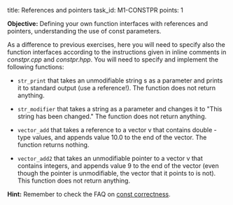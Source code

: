 title: References and pointers
task_id: M1-CONSTPR
points: 1

**Objective:** Defining your own function interfaces with references
  and pointers, understanding the use of const parameters.

As a difference to previous exercises, here you will need to specify
also the function interfaces according to the instructions given in
inline comments in *constpr.cpp* and *constpr.hpp*. You will need to
specify and implement the following functions:

  * `str_print` that takes an unmodifiable string s as a parameter and
    prints it to standard output (use a reference!). The function does
    not return anything.
  
  * `str_modifier` that takes a string as a parameter and changes it
    to "This string has been changed." The function does not return
    anything.

  * `vector_add` that takes a reference to a vector v that contains
    double - type values, and appends value 10.0 to the end of the
    vector. The function returns nothing.

  * `vector_add2` that takes an unmodifiable pointer to a vector v
    that contains integers, and appends value 9 to the end of the
    vector (even though the pointer is unmodifiable, the vector that
    it points to is not). This function does not return anything.

**Hint:** Remember to check the FAQ on [const correctness](https://isocpp.org/wiki/faq/const-correctness).
